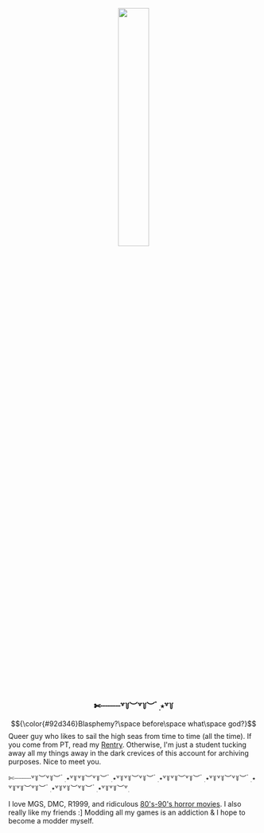 <!DOCTYPE html>

<p align=center>
  <img src='https://cdn.discordapp.com/attachments/873508544270442546/1260515157168095302/horropediaaa_smaller.png?ex=668f99b8&is=668e4838&hm=37157758ef3d35e18eccbfb1e3bcefc2a6d48564735753bcafadcfb6b8769e69&' width='35%'>
</p>
<h3 id=divide align='center'>
  ✄┈┈┈┈꒷꒦︶꒷꒦︶ ๋ ࣭ ⭑꒷꒦
</h3>
</html>

$${\color{#92d346}Blasphemy?\space before\space what\space god?}$$
Queer guy who likes to sail the high seas from time to time (all the time). If you come from PT, read my [Rentry](https://rentry.co/enrgyxentry). Otherwise, I'm just a student tucking away all my things away in the dark crevices of this account for archiving purposes. Nice to meet you.

  ✄┈┈┈┈꒷꒦︶꒷꒦︶ ๋ ࣭ ⭑꒷꒦꒷꒦︶꒷꒦︶ ๋ ࣭ ⭑꒷꒦꒷꒦︶꒷꒦︶ ๋ ࣭ ⭑꒷꒦꒷꒦︶꒷꒦︶ ๋ ࣭ ⭑꒷꒦꒷꒦︶꒷꒦︶ ๋ ࣭ ⭑꒷꒦꒷꒦︶꒷꒦︶ ๋ ࣭ ⭑꒷꒦꒷꒦︶꒷꒦︶ ๋ ࣭ ⭑꒷꒦꒷꒦︶꒷࣭

I love MGS, DMC, R1999, and ridiculous [80's-90's horror movies](https://letterboxd.com/nrgyyyyxvi/). I also really like my friends :]
Modding all my games is an addiction & I hope to become a modder myself.
